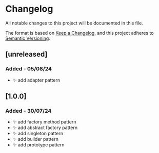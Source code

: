 # Changelog

All notable changes to this project will be documented in this file.

The format is based on [Keep a Changelog](https://keepachangelog.com/en/1.1.0/),
and this project adheres to [Semantic Versioning](https://semver.org/spec/v2.0.0.html).

## [unreleased]
### Added - 05/08/24
- ✨ add adapter pattern

## [1.0.0]
### Added - 30/07/24
- ✨ add factory method pattern
- ✨ add abstract factory pattern
- ✨ add singleton pattern
- ✨ add builder pattern
- ✨ add prototype pattern